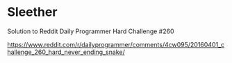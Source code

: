 # Sleether
Solution to Reddit Daily Programmer Hard Challenge #260

https://www.reddit.com/r/dailyprogrammer/comments/4cw095/20160401_challenge_260_hard_never_ending_snake/
